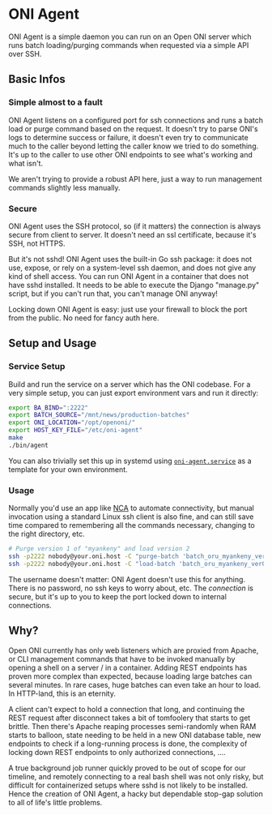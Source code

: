 # ONI Agent

ONI Agent is a simple daemon you can run on an Open ONI server which runs batch
loading/purging commands when requested via a simple API over SSH.

## Basic Infos

### Simple almost to a fault

ONI Agent listens on a configured port for ssh connections and runs a batch
load or purge command based on the request. It doesn't try to parse ONI's logs
to determine success or failure, it doesn't even try to communicate much to the
caller beyond letting the caller know we tried to do something. It's up to the
caller to use other ONI endpoints to see what's working and what isn't.

We aren't trying to provide a robust API here, just a way to run management
commands slightly less manually.

### Secure

ONI Agent uses the SSH protocol, so (if it matters) the connection is always
secure from client to server. It doesn't need an ssl certificate, because it's
SSH, not HTTPS.

But it's not sshd! ONI Agent uses the built-in Go ssh package: it does not use,
expose, or rely on a system-level ssh daemon, and does not give any kind of
shell access. You can run ONI Agent in a container that does not have sshd
installed. It needs to be able to execute the Django "manage.py" script, but
if you can't run that, you can't manage ONI anyway!

Locking down ONI Agent is easy: just use your firewall to block the port from
the public. No need for fancy auth here.

## Setup and Usage

### Service Setup

Build and run the service on a server which has the ONI codebase. For a very
simple setup, you can just export environment vars and run it directly:

```bash
export BA_BIND=":2222"
export BATCH_SOURCE="/mnt/news/production-batches"
export ONI_LOCATION="/opt/openoni/"
export HOST_KEY_FILE="/etc/oni-agent"
make
./bin/agent
```

You can also trivially set this up in systemd using
[`oni-agent.service`](oni-agent.service) as a template for your own
environment.

### Usage

Normally you'd use an app like [NCA][nca] to automate connectivity, but manual
invocation using a standard Linux ssh client is also fine, and can still save
time compared to remembering all the commands necessary, changing to the right
directory, etc.

```bash
# Purge version 1 of "myankeny" and load version 2
ssh -p2222 nobody@your.oni.host -C "purge-batch 'batch_oru_myankeny_ver01'"
ssh -p2222 nobody@your.oni.host -C "load-batch 'batch_oru_myankeny_ver02'"
```

The username doesn't matter: ONI Agent doesn't use this for anything. There is
no password, no ssh keys to worry about, etc. The *connection* is secure, but
it's up to you to keep the port locked down to internal connections.

[nca]: <https://github.com/uoregon-libraries/newspaper-curation-app>

## Why?

Open ONI currently has only web listeners which are proxied from Apache, or CLI
management commands that have to be invoked manually by opening a shell on a
server / in a container. Adding REST endpoints has proven more complex than
expected, because loading large batches can several minutes. In rare cases,
huge batches can even take an hour to load. In HTTP-land, this is an eternity.

A client can't expect to hold a connection that long, and continuing the REST
request after disconnect takes a bit of tomfoolery that starts to get brittle.
Then there's Apache reaping processes semi-randomly when RAM starts to balloon,
state needing to be held in a new ONI database table, new endpoints to check if
a long-running process is done, the complexity of locking down REST endpoints
to only authorized connections, ....

A true background job runner quickly proved to be out of scope for our
timeline, and remotely connecting to a real bash shell was not only risky, but
difficult for containerized setups where sshd is not likely to be installed.
Hence the creation of ONI Agent, a hacky but dependable stop-gap solution to
all of life's little problems.
